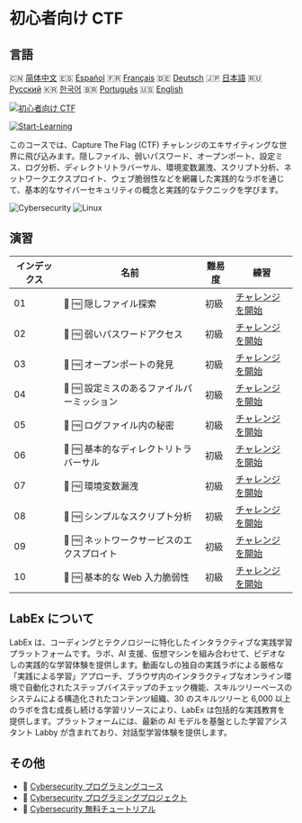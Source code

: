 # 初心者向け CTF

## 言語

🇨🇳 [简体中文](README_zh.md) 🇪🇸 [Español](README_es.md) 🇫🇷 [Français](README_fr.md) 🇩🇪 [Deutsch](README_de.md) 🇯🇵 [日本語](README_ja.md) 🇷🇺 [Русский](README_ru.md) 🇰🇷 [한국어](README_ko.md) 🇧🇷 [Português](README_pt.md) 🇺🇸 [English](README.md) 

[![初心者向け CTF](https://cover-creator.labex.io/ctf-for-beginners.png?lang=ja)](https://labex.io/ja/courses/ctf-for-beginners)

[![Start-Learning](https://img.shields.io/badge/Start-Learning-whitesmoke?style=for-the-badge)](https://labex.io/ja/courses/ctf-for-beginners)

このコースでは、Capture The Flag (CTF) チャレンジのエキサイティングな世界に飛び込みます。隠しファイル、弱いパスワード、オープンポート、設定ミス、ログ分析、ディレクトリトラバーサル、環境変数漏洩、スクリプト分析、ネットワークエクスプロイト、ウェブ脆弱性などを網羅した実践的なラボを通じて、基本的なサイバーセキュリティの概念と実践的なテクニックを学びます。

![Cybersecurity](https://img.shields.io/badge/Cybersecurity-whitesmoke?style=for-the-badge&logo=cybersecurity)
![Linux](https://img.shields.io/badge/Linux-whitesmoke?style=for-the-badge&logo=linux)


## 演習

|   インデックス | 名前                                       | 難易度   | 練習                                                                                                                |
|----------------|--------------------------------------------|----------|---------------------------------------------------------------------------------------------------------------------|
|             01 | 🎯 🆓 隠しファイル探索                     | 初級     | <a target='_blank' href='https://labex.io/ja/labs/linux-hidden-file-hunt-596219'>チャレンジを開始</a>               |
|             02 | 🎯 🆓 弱いパスワードアクセス               | 初級     | <a target='_blank' href='https://labex.io/ja/labs/linux-weak-password-access-596224'>チャレンジを開始</a>           |
|             03 | 🎯 🆓 オープンポートの発見                 | 初級     | <a target='_blank' href='https://labex.io/ja/labs/linux-open-port-discovery-596222'>チャレンジを開始</a>            |
|             04 | 🎯 🆓 設定ミスのあるファイルパーミッション | 初級     | <a target='_blank' href='https://labex.io/ja/labs/linux-misconfigured-file-permissions-596218'>チャレンジを開始</a> |
|             05 | 🎯 🆓 ログファイル内の秘密                 | 初級     | <a target='_blank' href='https://labex.io/ja/labs/linux-log-file-secret-596220'>チャレンジを開始</a>                |
|             06 | 🎯 🆓 基本的なディレクトリトラバーサル     | 初級     | <a target='_blank' href='https://labex.io/ja/labs/linux-basic-directory-traversal-596215'>チャレンジを開始</a>      |
|             07 | 🎯 🆓 環境変数漏洩                         | 初級     | <a target='_blank' href='https://labex.io/ja/labs/linux-environment-variable-leak-596217'>チャレンジを開始</a>      |
|             08 | 🎯 🆓 シンプルなスクリプト分析             | 初級     | <a target='_blank' href='https://labex.io/ja/labs/linux-simple-script-analysis-596223'>チャレンジを開始</a>         |
|             09 | 🎯 🆓 ネットワークサービスのエクスプロイト | 初級     | <a target='_blank' href='https://labex.io/ja/labs/linux-network-service-exploit-596221'>チャレンジを開始</a>        |
|             10 | 🎯 🆓 基本的な Web 入力脆弱性              | 初級     | <a target='_blank' href='https://labex.io/ja/labs/linux-basic-web-input-vulnerability-596216'>チャレンジを開始</a>  |

## LabEx について

LabEx は、コーディングとテクノロジーに特化したインタラクティブな実践学習プラットフォームです。ラボ、AI 支援、仮想マシンを組み合わせて、ビデオなしの実践的な学習体験を提供します。動画なしの独自の実践ラボによる厳格な「実践による学習」アプローチ、ブラウザ内のインタラクティブなオンライン環境で自動化されたステップバイステップのチェック機能、スキルツリーベースのシステムによる構造化されたコンテンツ組織、30 のスキルツリーと 6,000 以上のラボを含む成長し続ける学習リソースにより、LabEx は包括的な実践教育を提供します。プラットフォームには、最新の AI モデルを基盤とした学習アシスタント Labby が含まれており、対話型学習体験を提供します。

## その他

- 🔗 [Cybersecurity プログラミングコース](https://github.com/labex-labs/awesome-programming-courses)
- 🔗 [Cybersecurity プログラミングプロジェクト](https://github.com/labex-labs/awesome-programming-projects)
- 🔗 [Cybersecurity 無料チュートリアル](https://github.com/labex-labs/cybersecurity-free-tutorials)

